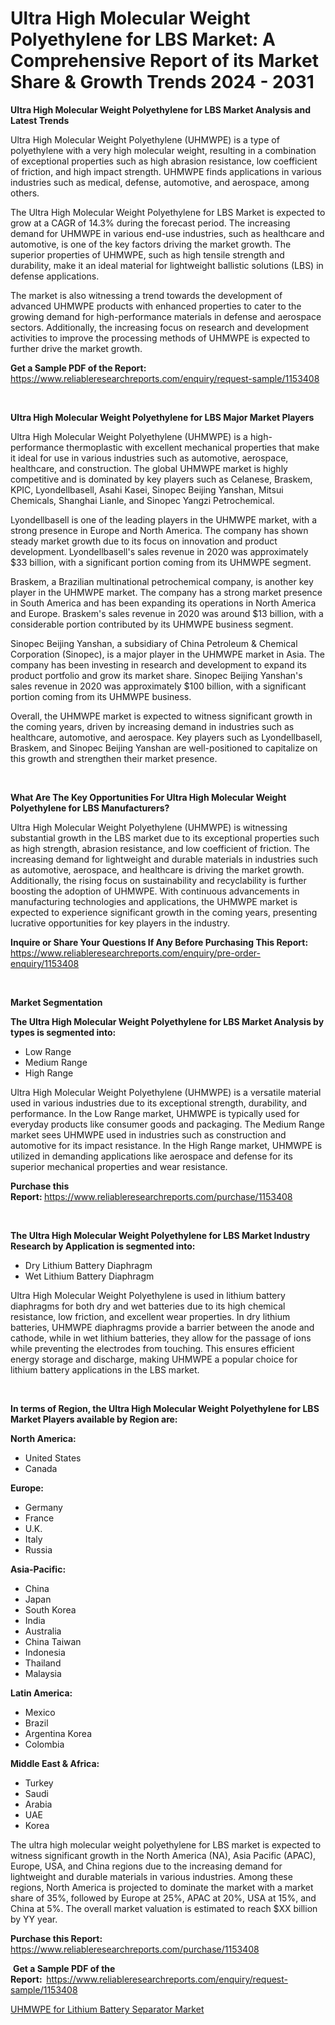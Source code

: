 <p><h1>Ultra High Molecular Weight Polyethylene for LBS Market: A Comprehensive Report of its Market Share & Growth Trends 2024 - 2031</h1></p><p><strong>Ultra High Molecular Weight Polyethylene for LBS Market Analysis and Latest Trends</strong></p>
<p><p>Ultra High Molecular Weight Polyethylene (UHMWPE) is a type of polyethylene with a very high molecular weight, resulting in a combination of exceptional properties such as high abrasion resistance, low coefficient of friction, and high impact strength. UHMWPE finds applications in various industries such as medical, defense, automotive, and aerospace, among others.</p><p>The Ultra High Molecular Weight Polyethylene for LBS Market is expected to grow at a CAGR of 14.3% during the forecast period. The increasing demand for UHMWPE in various end-use industries, such as healthcare and automotive, is one of the key factors driving the market growth. The superior properties of UHMWPE, such as high tensile strength and durability, make it an ideal material for lightweight ballistic solutions (LBS) in defense applications.</p><p>The market is also witnessing a trend towards the development of advanced UHMWPE products with enhanced properties to cater to the growing demand for high-performance materials in defense and aerospace sectors. Additionally, the increasing focus on research and development activities to improve the processing methods of UHMWPE is expected to further drive the market growth.</p></p>
<p><strong>Get a Sample PDF of the Report:&nbsp;</strong> <a href="https://www.reliableresearchreports.com/enquiry/request-sample/1153408">https://www.reliableresearchreports.com/enquiry/request-sample/1153408</a></p>
<p>&nbsp;</p>
<p><strong>Ultra High Molecular Weight Polyethylene for LBS Major Market Players</strong></p>
<p><p>Ultra High Molecular Weight Polyethylene (UHMWPE) is a high-performance thermoplastic with excellent mechanical properties that make it ideal for use in various industries such as automotive, aerospace, healthcare, and construction. The global UHMWPE market is highly competitive and is dominated by key players such as Celanese, Braskem, KPIC, Lyondellbasell, Asahi Kasei, Sinopec Beijing Yanshan, Mitsui Chemicals, Shanghai Lianle, and Sinopec Yangzi Petrochemical.</p><p>Lyondellbasell is one of the leading players in the UHMWPE market, with a strong presence in Europe and North America. The company has shown steady market growth due to its focus on innovation and product development. Lyondellbasell's sales revenue in 2020 was approximately $33 billion, with a significant portion coming from its UHMWPE segment.</p><p>Braskem, a Brazilian multinational petrochemical company, is another key player in the UHMWPE market. The company has a strong market presence in South America and has been expanding its operations in North America and Europe. Braskem's sales revenue in 2020 was around $13 billion, with a considerable portion contributed by its UHMWPE business segment.</p><p>Sinopec Beijing Yanshan, a subsidiary of China Petroleum & Chemical Corporation (Sinopec), is a major player in the UHMWPE market in Asia. The company has been investing in research and development to expand its product portfolio and grow its market share. Sinopec Beijing Yanshan's sales revenue in 2020 was approximately $100 billion, with a significant portion coming from its UHMWPE business.</p><p>Overall, the UHMWPE market is expected to witness significant growth in the coming years, driven by increasing demand in industries such as healthcare, automotive, and aerospace. Key players such as Lyondellbasell, Braskem, and Sinopec Beijing Yanshan are well-positioned to capitalize on this growth and strengthen their market presence.</p></p>
<p>&nbsp;</p>
<p><strong>What Are The Key Opportunities For Ultra High Molecular Weight Polyethylene for LBS Manufacturers?</strong></p>
<p><p>Ultra High Molecular Weight Polyethylene (UHMWPE) is witnessing substantial growth in the LBS market due to its exceptional properties such as high strength, abrasion resistance, and low coefficient of friction. The increasing demand for lightweight and durable materials in industries such as automotive, aerospace, and healthcare is driving the market growth. Additionally, the rising focus on sustainability and recyclability is further boosting the adoption of UHMWPE. With continuous advancements in manufacturing technologies and applications, the UHMWPE market is expected to experience significant growth in the coming years, presenting lucrative opportunities for key players in the industry.</p></p>
<p><strong>Inquire or Share Your Questions If Any Before Purchasing This Report:</strong> <a href="https://www.reliableresearchreports.com/enquiry/pre-order-enquiry/1153408">https://www.reliableresearchreports.com/enquiry/pre-order-enquiry/1153408</a></p>
<p>&nbsp;</p>
<p><strong>Market Segmentation</strong></p>
<p><strong>The Ultra High Molecular Weight Polyethylene for LBS Market Analysis by types is segmented into:</strong></p>
<p><ul><li>Low Range</li><li>Medium Range</li><li>High Range</li></ul></p>
<p><p>Ultra High Molecular Weight Polyethylene (UHMWPE) is a versatile material used in various industries due to its exceptional strength, durability, and performance. In the Low Range market, UHMWPE is typically used for everyday products like consumer goods and packaging. The Medium Range market sees UHMWPE used in industries such as construction and automotive for its impact resistance. In the High Range market, UHMWPE is utilized in demanding applications like aerospace and defense for its superior mechanical properties and wear resistance.</p></p>
<p><strong>Purchase this Report:&nbsp;</strong><a href="https://www.reliableresearchreports.com/purchase/1153408">https://www.reliableresearchreports.com/purchase/1153408</a></p>
<p>&nbsp;</p>
<p><strong>The Ultra High Molecular Weight Polyethylene for LBS Market Industry Research by Application is segmented into:</strong></p>
<p><ul><li>Dry Lithium Battery Diaphragm</li><li>Wet Lithium Battery Diaphragm</li></ul></p>
<p><p>Ultra High Molecular Weight Polyethylene is used in lithium battery diaphragms for both dry and wet batteries due to its high chemical resistance, low friction, and excellent wear properties. In dry lithium batteries, UHMWPE diaphragms provide a barrier between the anode and cathode, while in wet lithium batteries, they allow for the passage of ions while preventing the electrodes from touching. This ensures efficient energy storage and discharge, making UHMWPE a popular choice for lithium battery applications in the LBS market.</p></p>
<p>&nbsp;</p>
<p><strong>In terms of Region, the Ultra High Molecular Weight Polyethylene for LBS Market Players available by Region are:</strong></p>
<p>
    <p> <strong> North America: </strong>
        <ul>
            <li>United States</li>
            <li>Canada</li>
        </ul>
        </p> 
    <p> <strong> Europe: </strong>
        <ul>
            <li>Germany</li>
            <li>France</li>
            <li>U.K.</li>
            <li>Italy</li>
            <li>Russia</li>
        </ul>
        </p> 
    <p> <strong> Asia-Pacific: </strong>
        <ul>
            <li>China</li>
            <li>Japan</li>
            <li>South Korea</li>
            <li>India</li>
            <li>Australia</li>
            <li>China Taiwan</li>
            <li>Indonesia</li>
            <li>Thailand</li>
            <li>Malaysia</li>
        </ul>
        </p> 
    <p> <strong> Latin America: </strong>
        <ul>
            <li>Mexico</li>
            <li>Brazil</li>
            <li>Argentina Korea</li>
            <li>Colombia</li>
        </ul>
        </p> 
    <p> <strong> Middle East & Africa: </strong>
        <ul>
            <li>Turkey</li>
            <li>Saudi</li>
            <li>Arabia</li>
            <li>UAE</li>
            <li>Korea</li>
        </ul>
    </p>
    </p>
<p><p>The ultra high molecular weight polyethylene for LBS market is expected to witness significant growth in the North America (NA), Asia Pacific (APAC), Europe, USA, and China regions due to the increasing demand for lightweight and durable materials in various industries. Among these regions, North America is projected to dominate the market with a market share of 35%, followed by Europe at 25%, APAC at 20%, USA at 15%, and China at 5%. The overall market valuation is estimated to reach $XX billion by YY year.</p></p>
<p><strong>Purchase this Report: </strong><a href="https://www.reliableresearchreports.com/purchase/1153408">https://www.reliableresearchreports.com/purchase/1153408</a></p>
<p>&nbsp;<strong>Get a Sample PDF of the Report:&nbsp;&nbsp;</strong><a href="https://www.reliableresearchreports.com/enquiry/request-sample/1153408">https://www.reliableresearchreports.com/enquiry/request-sample/1153408</a></p>
<p><strong></strong></p>
<p><p><a href="https://github.com/moyahfrancoestellec51j635wcx/Market-Research-Report-List-1/blob/main/uhmwpe-for-lithium-battery-separator-market.md">UHMWPE for Lithium Battery Separator Market</a></p></p>